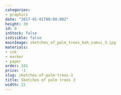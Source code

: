 ```yaml
---
categories:
- graphics
date: "2017-01-01T00:00:00Z"
height: 30
id: 0
inStock: false
isVisible: false
mainImage: sketches_of_palm_trees_koh_samui_3.jpg
materials:
- ink
- marker
- paper
order: 341
price: -1
slug: sketches-of-palm-trees-3
title: Sketches of palm trees 3
width: 21
---
```


